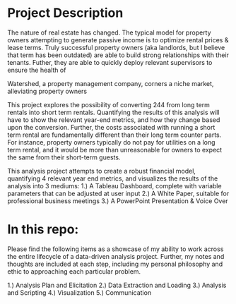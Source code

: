 # Project Description 

The nature of real estate has changed. The typical model for property owners attempting to generate passive income is to optimize rental prices & lease terms. 
Truly successful property owners (aka landlords, but I believe that term has been outdated) are able to build strong relationships with their tenants. 
Futher, they are able to quickly deploy relevant supervisors to ensure the health of 

Watershed, a property management company, corners a niche market, alleviating property owners 

This project explores the possibility of converting 244 from long term rentals into short term rentals. Quantifying the results of this analysis will have to show the relevant
year-end metrics, and how they change based upon the conversion. Further, the costs associated with running a short term rental are fundamentally different than their long term 
counter parts. For instance, property owners typically do not pay for utilities on a long term rental, and it would be more than unreasonable for owners to expect the same from 
their short-term guests. 

This analysis project attempts to create a robust financial model, quantifying 4 relevant year end metrics, and visualizes the results of the analysis into 3 mediums: 
  1.) A Tableau Dashboard, complete with variable parameters that can be adjusted at user input 
  2.) A White Paper, suitable for professional business meetings 
  3.) A PowerPoint Presentation & Voice Over 

# In this repo: 

Please find the following items as a showcase of my ability to work across the entire lifecycle of a data-driven analysis project. Further, my notes and thoughts are included at 
each step, including my personal philosophy and ethic to approaching each particular problem. 

  1.) Analysis Plan and Elicitation 
  2.) Data Extraction and Loading 
  3.) Analysis and Scripting 
  4.) Visualization
  5.) Communication
